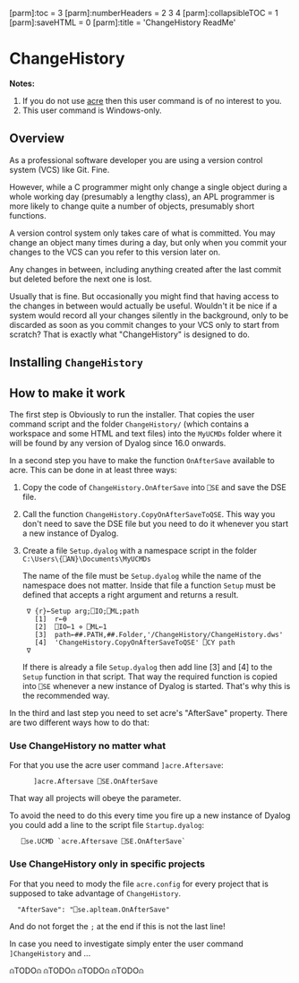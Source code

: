 [parm]:toc            = 3
[parm]:numberHeaders  = 2 3 4
[parm]:collapsibleTOC = 1
[parm]:saveHTML       = 0
[parm]:title          = 'ChangeHistory ReadMe'


# ChangeHistory

**Notes:** 

1. If you do not use [acre](https://github.com/the-carlisle-group/Acre-Desktop "Link acre on GitHub") then this user command is of no interest to you.
2. This user command is Windows-only.

## Overview

As a professional software developer you are using a version control system (VCS) like Git. Fine.

However, while a C programmer might only change a single object during a whole working day (presumably a lengthy class), an APL programmer is more likely to change quite a number of objects, presumably short functions.

A version control system only takes care of what is committed. You may change an object many times during a day, but only when you commit your changes to the VCS can you refer to this version later on.

Any changes in between, including anything created after the last commit but deleted before the next one is lost.

Usually that is fine. But occasionally you might find that having access to the changes in between would actually be useful. Wouldn't it be nice if a system would record all your changes silently in the background, only to be discarded as soon as you commit changes to your VCS only to start from scratch? That is exactly what "ChangeHistory" is designed to do.

## Installing `ChangeHistory`

## How to make it work

The first step is Obviously to run the installer. That copies the user command script and the folder `ChangeHistory/` (which contains a workspace and some HTML and text files) into the `MyUCMDs` folder where it will be found by any version of Dyalog since 16.0 onwards.

In a second step you have to make the function `OnAfterSave` available to acre. This can be done in at least three ways:

1. Copy the code of `ChangeHistory.OnAfterSave` into `⎕SE` and save the DSE file.
2. Call the function `ChangeHistory.CopyOnAfterSaveToQSE`. This way you don't need to save the DSE file but you need to do it whenever you start a new instance of Dyalog.
3. Create a file `Setup.dyalog` with a namespace script in the folder `C:\Users\{⎕AN}\Documents\MyUCMDs` 

   The name of the file must be `Setup.dyalog` while the name of the namespace does not matter. Inside that file a function `Setup` must be defined that accepts a right argument and returns a result.

   ```
    ∇ {r}←Setup arg;⎕IO;⎕ML;path
      [1]  r←⍬
      [2]  ⎕IO←1 ⋄ ⎕ML←1
      [3]  path←##.PATH,##.Folder,'/ChangeHistory/ChangeHistory.dws'
      [4]  'ChangeHistory.CopyOnAfterSaveToQSE' ⎕CY path
    ∇
   ```

   If there is already a file `Setup.dyalog` then add line [3] and [4] to the `Setup` function in that script.
   That way the required function is copied into `⎕SE` whenever a new instance of Dyalog is started. That's why this is the recommended way.

In the third and last step you need to set acre's "AfterSave" property. There are two different ways how to do that:

### Use ChangeHistory no matter what

For that you use the acre user command `]acre.Aftersave`:

```
      ]acre.Aftersave ⎕SE.OnAfterSave
```

That way all projects will obeye the parameter.

To avoid the need to do this every time you fire up a new instance of Dyalog you could add a line to the script file `Startup.dyalog`:

```
   ⎕se.UCMD `acre.Aftersave ⎕SE.OnAfterSave`
```

### Use ChangeHistory only in specific projects

For that you need to mody the file `acre.config` for every project that is supposed to take advantage of `ChangeHistory`.

```
  "AfterSave": "⎕se.aplteam.OnAfterSave"
```

And do not forget the `;` at the end if this is not the last line!
	

In case you need to investigate simply enter the user command `]ChangeHistory` and ...

⍝TODO⍝  ⍝TODO⍝  ⍝TODO⍝  ⍝TODO⍝ 